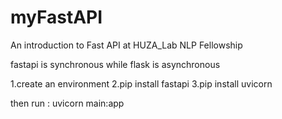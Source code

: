 # myFastAPI
An introduction to Fast API at HUZA_Lab NLP Fellowship


fastapi is synchronous  while  flask is asynchronous


1.create an environment
2.pip install fastapi
3.pip install uvicorn


then run :
uvicorn  main:app